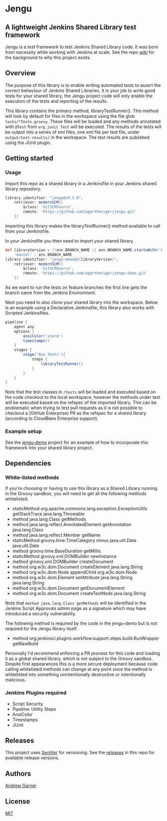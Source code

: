 # Jengu
## A lightweight Jenkins Shared Library test framework

Jengu is a test framework to test Jenkins Shared Library code. It was born from necessity while working with Jenkins at scale. See the repo [wiki](https://github.com/agarthetiger/jengu/wiki) for the background to why this project exists. 

## Overview

The purpose of this library is to enable writing automated tests to assert the correct behaviour of Jenkins Shared Libraries. It is your job to write good tests for your shared library, the Jengu project code will only enable the execution of the tests and reporting of the results.

This library contains the primary method, libraryTestRunner(). This method will look by default for files in the workspace using the file glob `tests/*Tests.groovy`. These files will be loaded and any methods annotated with `@Test` from `org.junit.Test` will be executed. The results of the tests will be output into a series of xml files, one xml file per test file, under `output/test-results/` in the workspace. The test results are published using the JUnit plugin.

## Getting started
### Usage

Import this repo as a shared library in a Jenkinsfile in your Jenkins shared library repository. 

```groovy
library identifier: "jengu@v0.1.0",
    retriever: modernSCM([
        $class: 'GitSCMSource',
        remote: 'https://github.com/agarthetiger/jengu.git'
    ])
```

Importing this library makes the libraryTestRunner() method available to call from your Jenkinsfile. 

In your Jenkinsfile you then need to import your shared library.

```groovy
def libraryVersion = (!env.BRANCH_NAME || env.BRANCH_NAME.startsWith('PR')) ?
    'master' : env.BRANCH_NAME
library identifier: "jengu-demo@${libraryVersion}",
    retriever: modernSCM([
        $class: 'GitSCMSource',
        remote: 'https://github.com/agarthetiger/jengu-demo.git'
    ])
```

As we want to run the tests on feature branches the first line gets the branch name from the Jenkins Environment. 

Next you need to also clone your shared library into the workspace. Below is an example using a Declarative Jenkinsfile, this library also works with Scripted Jenkinsfiles. 

```groovy
pipeline {
    agent any
    options {
        ansiColor('xterm')
        timestamps()
    }
    stages {
        stage('Run Tests'){
            steps {
                libraryTestRunner()
            }
        }
    }
}
```

Note that the test classes in `/tests` will be loaded and executed based on the code checkout to the local workspace, however the methods under test will be executed based on the refspec of the imported library. This can be problematic when trying to test pull requests as it is not possible to checkout a (GitHub Enterprise) PR
as the refspec for a shared library (according to CloudBees Enterprise support). 

### Example setup

See the [jengu-demo](https://github.com/agarthetiger/jengu-demo) project for an example of how to incorporate this framework into your shared library project. 

## Dependencies

### White-listed methods

If you're choosing or having to use this library as a Shared Library running in the Groovy sandbox, you will need to get all the following methods whitelisted. 

* staticMethod org.apache.commons.lang.exception.ExceptionUtils getStackTrace java.lang.Throwable
* method java.lang.Class getMethods
* method java.lang.reflect.AnnotatedElement getAnnotation java.lang.Class
* method java.lang.reflect.Member getName
* staticMethod groovy.time.TimeCategory minus java.util.Date java.util.Date
* method groovy.time.BaseDuration getMillis
* staticMethod groovy.xml.DOMBuilder newInstance
* method groovy.xml.DOMBuilder createDocument
* method org.w3c.dom.Document createElement java.lang.String
* method org.w3c.dom.Node appendChild org.w3c.dom.Node
* method org.w3c.dom.Element setAttribute java.lang.String java.lang.String
* method org.w3c.dom.Document getDocumentElement
* method org.w3c.dom.Document createTextNode java.lang.String

Note that `method java.lang.Class getMethods` will be identified in the Jenkins Script Approvals admin page as a signature which may have introduced a security vulnerability. 

The following method is required by the code in the jengu-demo but is not required for the Jengu library itself. 

* method org.jenkinsci.plugins.workflow.support.steps.build.RunWrapper getRawBuild

Personally I'd recommend enforcing a PR process for this code and loading it as a global shared library, which is not subject to the Groovy sandbox. Despite first appearances this is a more secure deployment because code calling whitelisted methods can change at any point once the method is whitelisted into something unintentionally destructive or intentionally malicious.

### Jenkins Plugins required

* Script Security
* Pipeline: Utility Steps
* AnsiColor
* Timestamps
* JUnit

## Releases

This project uses [SemVer](https://semver.org/) for versioning. See the [releases](https://github.com/agarthetiger/jengu/releases) in this repo for available release versions.

## Authors

[Andrew Garner](https://www.linkedin.com/in/buildthethingright/)

## License

[MIT](LICENSE)
